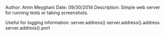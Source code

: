 

<!-- Start ../src/lib/hdserver.js -->

Author: Amin Meyghani
	Date: 09/30/2014
	Description: 
		Simple web server for running tests or taking screenshots.

Useful for logging information:
			server.address()
			server.address().address
			server.address().port

<!-- End ../src/lib/hdserver.js -->

